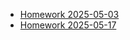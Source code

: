 
- [Homework 2025-05-03](./activities/2025-05-03/homework.md)
- [Homework 2025-05-17](./activities/2025-05-17/homework.md)